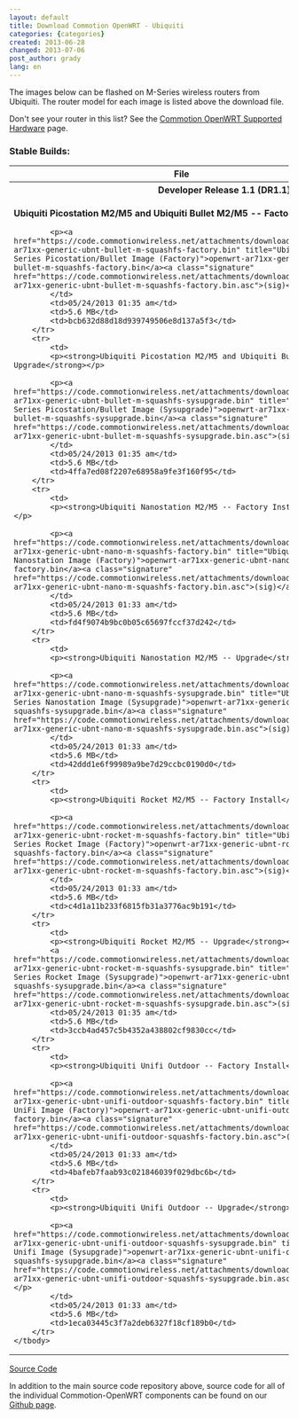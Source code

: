 ```yaml
---
layout: default
title: Download Commotion OpenWRT - Ubiquiti
categories: {categories}
created: 2013-06-28
changed: 2013-07-06
post_author: grady
lang: en
---
```

  <p>The images below can be flashed on M-Series wireless routers from Ubiquiti. The router model for each image is listed above the download file.</p>

<p>Don't see your router in this list? See the <a href="https://code.commotionwireless.net/projects/commotion/wiki/Commotion_OpenWRT_Supported_Hardware">Commotion OpenWRT Supported Hardware</a> page.</p>

<h3>Stable Builds:</h3>

<table class="files list">
	<thead>
		<tr>
			<th>File</th>
			<th>Date</th>
			<th>Size</th>
			<th>MD5</th>
		</tr>
	</thead>
	<tbody>
		<tr>
			<th colspan="4">Developer Release 1.1 (DR1.1)</th>
		</tr>
		<tr>
			<td>
			<p><strong>Ubiquiti Picostation M2/M5 and Ubiquiti Bullet M2/M5 -- Factory Install</strong></p>

			<p><a href="https://code.commotionwireless.net/attachments/download/357/openwrt-ar71xx-generic-ubnt-bullet-m-squashfs-factory.bin" title="Ubiquiti M-Series Picostation/Bullet Image (Factory)">openwrt-ar71xx-generic-ubnt-bullet-m-squashfs-factory.bin</a><a class="signature" href="https://code.commotionwireless.net/attachments/download/358/openwrt-ar71xx-generic-ubnt-bullet-m-squashfs-factory.bin.asc">(sig)</a></p>
			</td>
			<td>05/24/2013 01:35 am</td>
			<td>5.6 MB</td>
			<td>bcb632d88d18d939749506e8d137a5f3</td>
		</tr>
		<tr>
			<td>
			<p><strong>Ubiquiti Picostation M2/M5 and Ubiquiti Bullet M2/M5 -- Upgrade</strong></p>

			<p><a href="https://code.commotionwireless.net/attachments/download/359/openwrt-ar71xx-generic-ubnt-bullet-m-squashfs-sysupgrade.bin" title="Ubiquiti M-Series Picostation/Bullet Image (Sysupgrade)">openwrt-ar71xx-generic-ubnt-bullet-m-squashfs-sysupgrade.bin</a><a class="signature" href="https://code.commotionwireless.net/attachments/download/360/openwrt-ar71xx-generic-ubnt-bullet-m-squashfs-sysupgrade.bin.asc">(sig)</a></p>
			</td>
			<td>05/24/2013 01:35 am</td>
			<td>5.6 MB</td>
			<td>4ffa7ed08f2207e68958a9fe3f160f95</td>
		</tr>
		<tr>
			<td>
			<p><strong>Ubiquiti Nanostation M2/M5 -- Factory Install</strong></p>

			<p><a href="https://code.commotionwireless.net/attachments/download/349/openwrt-ar71xx-generic-ubnt-nano-m-squashfs-factory.bin" title="Ubiquiti M-Series Nanostation Image (Factory)">openwrt-ar71xx-generic-ubnt-nano-m-squashfs-factory.bin</a><a class="signature" href="https://code.commotionwireless.net/attachments/download/350/openwrt-ar71xx-generic-ubnt-nano-m-squashfs-factory.bin.asc">(sig)</a></p>
			</td>
			<td>05/24/2013 01:33 am</td>
			<td>5.6 MB</td>
			<td>fd4f9074b9bc0b05c65697fccf37d242</td>
		</tr>
		<tr>
			<td>
			<p><strong>Ubiquiti Nanostation M2/M5 -- Upgrade</strong></p>

			<p><a href="https://code.commotionwireless.net/attachments/download/351/openwrt-ar71xx-generic-ubnt-nano-m-squashfs-sysupgrade.bin" title="Ubiquiti M-Series Nanostation Image (Sysupgrade)">openwrt-ar71xx-generic-ubnt-nano-m-squashfs-sysupgrade.bin</a><a class="signature" href="https://code.commotionwireless.net/attachments/download/352/openwrt-ar71xx-generic-ubnt-nano-m-squashfs-sysupgrade.bin.asc">(sig)</a></p>
			</td>
			<td>05/24/2013 01:33 am</td>
			<td>5.6 MB</td>
			<td>42ddd1e6f99989a9be7d29ccbc0190d0</td>
		</tr>
		<tr>
			<td>
			<p><strong>Ubiquiti Rocket M2/M5 -- Factory Install</strong></p>

			<p><a href="https://code.commotionwireless.net/attachments/download/353/openwrt-ar71xx-generic-ubnt-rocket-m-squashfs-factory.bin" title="Ubiquiti M-Series Rocket Image (Factory)">openwrt-ar71xx-generic-ubnt-rocket-m-squashfs-factory.bin</a><a class="signature" href="https://code.commotionwireless.net/attachments/download/354/openwrt-ar71xx-generic-ubnt-rocket-m-squashfs-factory.bin.asc">(sig)</a></p>
			</td>
			<td>05/24/2013 01:33 am</td>
			<td>5.6 MB</td>
			<td>c4d1a11b233f6815fb31a3776ac9b191</td>
		</tr>
		<tr>
			<td>
			<p><strong>Ubiquiti Rocket M2/M5 -- Upgrade</strong></p>
			<a href="https://code.commotionwireless.net/attachments/download/355/openwrt-ar71xx-generic-ubnt-rocket-m-squashfs-sysupgrade.bin" title="Ubiquiti M-Series Rocket Image (Sysupgrade)">openwrt-ar71xx-generic-ubnt-rocket-m-squashfs-sysupgrade.bin</a><a class="signature" href="https://code.commotionwireless.net/attachments/download/361/openwrt-ar71xx-generic-ubnt-rocket-m-squashfs-sysupgrade.bin.asc">(sig)</a></td>
			<td>05/24/2013 01:35 am</td>
			<td>5.6 MB</td>
			<td>3ccb4ad457c5b4352a438802cf9830cc</td>
		</tr>
		<tr>
			<td>
			<p><strong>Ubiquiti Unifi Outdoor -- Factory Install</strong></p>

			<p><a href="https://code.commotionwireless.net/attachments/download/345/openwrt-ar71xx-generic-ubnt-unifi-outdoor-squashfs-factory.bin" title="Ubiquiti UniFi Image (Factory)">openwrt-ar71xx-generic-ubnt-unifi-outdoor-squashfs-factory.bin</a><a class="signature" href="https://code.commotionwireless.net/attachments/download/346/openwrt-ar71xx-generic-ubnt-unifi-outdoor-squashfs-factory.bin.asc">(sig)</a></p>
			</td>
			<td>05/24/2013 01:33 am</td>
			<td>5.6 MB</td>
			<td>4bafeb7faab93c021846039f029dbc6b</td>
		</tr>
		<tr>
			<td>
			<p><strong>Ubiquiti Unifi Outdoor -- Upgrade</strong></p>

			<p><a href="https://code.commotionwireless.net/attachments/download/347/openwrt-ar71xx-generic-ubnt-unifi-outdoor-squashfs-sysupgrade.bin" title="Ubiquiti Unifi Image (Sysupgrade)">openwrt-ar71xx-generic-ubnt-unifi-outdoor-squashfs-sysupgrade.bin</a><a class="signature" href="https://code.commotionwireless.net/attachments/download/348/openwrt-ar71xx-generic-ubnt-unifi-outdoor-squashfs-sysupgrade.bin.asc">(sig)</a></p>
			</td>
			<td>05/24/2013 01:33 am</td>
			<td>5.6 MB</td>
			<td>1eca03445c3f7a2deb6327f18cf189b0</td>
		</tr>
	</tbody>
</table>

<p><a class="button" href="https://github.com/opentechinstitute/commotion-openwrt" id="openwrt-source-btn">Source Code</a></p>

<p>In addition to the main source code repository above, source code for all of the individual Commotion-OpenWRT components can be found on our <a href="https://github.com/opentechinstitute">Github page</a>.</p>
 
